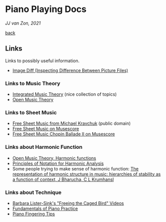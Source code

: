 Piano Playing Docs
==================

*JJ van Zon, 2021*

[back](./)

Links
-----

Links to possibly useful information.

- [Image Diff (Inspecting Difference Between Picture Files)](https://online-image-comparison.com)

### Links to Music Theory

- [Integrated Music Theory](https://intmus.github.io/inttheory21-22/) (nice collection of topics)
- [Open Music Theory](http://openmusictheory.com)

### Links to Sheet Music

- [Free Sheet Music from Michael Kravchuk](https://michaelkravchuk.com/free-sheet-music/) (public domain)
- [Free Sheet Music on Musescore](https://musescore.com/)
- [Free Sheet Music Chopin Ballade Ⅱ on Musescore](https://musescore.com/hmscomp/chopin-ballade-no-2-piano-solo)

### Links about Harmonic Function

- [Open Music Theory, Harmonic functions](http://openmusictheory.com/harmonicFunctions.html)
- [Principles of Notation for Harmonic Analysis](https://www.brianedwardjarvis.com/TheoryTopics/notation_principles_harmonic_analysis.html)
- Some people trying to make sense of harmonic function: [The representation of harmonic structure in music: hierarchies of stability as a function of context, J Bharucha, C L Krumhansl](http://music.psych.cornell.edu/articles/tonality/HierarchicalRepresentationOfHarmonicStructure.pdf)

### Links about Technique

- [Barbara Lister-Sink's "Freeing the Caged Bird" Videos](https://www.youtube.com/user/BarbaraListerSink/videos)
- [Fundamentals of Piano Practice](https://fundamentals-of-piano-practice.readthedocs.io/chapter1/index.html)
- [Piano Fingering Tips](https://www.onlinepianocoach.com/piano-fingering.html)
